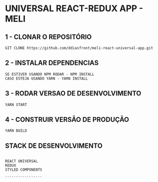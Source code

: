 # UNIVERSAL REACT-REDUX APP - MELI

## 1 - CLONAR O REPOSITÓRIO


`````
GIT CLONE https://github.com/ddiasfront/meli-react-universal-app.git
`````

## 2 - INSTALAR DEPENDENCIAS 

`````
SE ESTIVER USANDO NPM RODAR - NPM INSTALL
CASO ESTEJA USANDO YARN - YARN INSTALL
`````

## 3 - RODAR VERSAO DE DESENVOLVIMENTO

````
YARN START 
````
 
## 4 - CONSTRUIR VERSÃO DE PRODUÇÃO

````
YARN BUILD
````




## STACK DE DESENVOLVIMENTO

``````````````````

REACT UNIVERSAL
REDUX
STYLED COMPONENTS

`````````````````